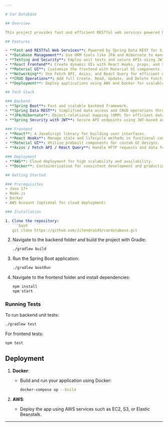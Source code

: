 ```yaml
---

# Car Database

## Overview

This project provides fast and efficient RESTful web services powered by Spring Data REST. The application features robust database management using ORM tools like JPA and Hibernate, combined with a modern React frontend.

## Features

- **Fast and RESTful Web Services**: Powered by Spring Data REST for high-performance APIs.
- **Database Management**: Use ORM tools like JPA and Hibernate to manage databases.
- **Testing and Security**: Employ unit tests and secure APIs using JWT with Spring Security.
- **React Frontend**: Create dynamic UIs with React Hooks, props, and state management.
- **Material UI**: Customize the frontend with Material UI components.
- **Networking**: Use Fetch API, Axios, and React Query for efficient network requests.
- **CRUD Operations**: Add full Create, Read, Update, and Delete functionality.
- **Deployment**: Deploy applications using AWS and Docker for scalable environments.

## Tech Stack

### Backend
- **Spring Boot**: Fast and scalable backend framework.
- **Spring Data REST**: Simplified data access and CRUD operations through RESTful services.
- **JPA/Hibernate**: Object-relational mapping (ORM) for efficient database interactions.
- **Spring Security with JWT**: Secure API endpoints using JWT-based authentication.

### Frontend
- **React**: A JavaScript library for building user interfaces.
- **React Hooks**: Manage state and lifecycle methods in functional components.
- **Material UI**: Utilize prebuilt components for custom UI designs.
- **Axios / Fetch API / React Query**: Handle HTTP requests and data fetching efficiently.

### Deployment
- **AWS**: Cloud deployment for high scalability and availability.
- **Docker**: Containerization for consistent development and production environments.

## Getting Started

### Prerequisites
- Java 17+
- Node.js
- Docker
- AWS Account (optional for cloud deployment)

### Installation

1. Clone the repository:
   ```bash
   git clone https://github.com/Jitendra145/cardatabase.git
   ```

2. Navigate to the backend folder and build the project with Gradle:
   ```bash
   ./gradlew build
   ```

3. Run the Spring Boot application:
   ```bash
   ./gradlew bootRun
   ```

4. Navigate to the frontend folder and install dependencies:
   ```bash
   npm install
   npm start
   ```

### Running Tests

To run backend unit tests:
```bash
./gradlew test
```

For frontend tests:
```bash
npm test
```

## Deployment

1. **Docker**:
   - Build and run your application using Docker:
     ```bash
     docker-compose up --build
     ```

2. **AWS**:
   - Deploy the app using AWS services such as EC2, S3, or Elastic Beanstalk.

---
```

